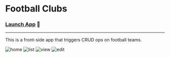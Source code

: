 # Football Clubs
### [Launch App](https://devtsp.github.io/crud-clubs-FRONT) 🚀
___
This is a front-side app that triggers CRUD ops on football teams.

![home](https://user-images.githubusercontent.com/87679143/162131901-39dd4ad9-710b-458a-8d33-cd3552793f6f.png) ![list](https://user-images.githubusercontent.com/87679143/162131922-7432e522-3151-496b-bc2f-7cc0267bcbbc.png) ![view](https://user-images.githubusercontent.com/87679143/162131934-d9d8cb4b-2f20-4c56-9bdc-87bf90c6e946.png) ![edit](https://user-images.githubusercontent.com/87679143/162131943-0c35db9b-4a87-4ebb-93cf-07384e16a53d.png)

